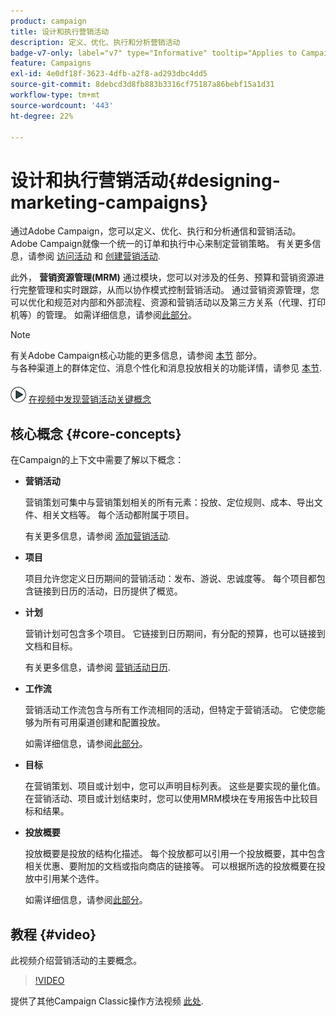 ```yaml
---
product: campaign
title: 设计和执行营销活动
description: 定义、优化、执行和分析营销活动
badge-v7-only: label="v7" type="Informative" tooltip="Applies to Campaign Classic v7 only"
feature: Campaigns
exl-id: 4e0df18f-3623-4dfb-a2f8-ad293dbc4dd5
source-git-commit: 8debcd3d8fb883b3316cf75187a86bebf15a1d31
workflow-type: tm+mt
source-wordcount: '443'
ht-degree: 22%

---
```


# 设计和执行营销活动{#designing-marketing-campaigns}


通过Adobe Campaign，您可以定义、优化、执行和分析通信和营销活动。 Adobe Campaign就像一个统一的订单和执行中心来制定营销策略。 有关更多信息，请参阅 [访问活动](../../distributed/using/accessing-campaigns.md) 和 [创建营销活动](../../campaign/using/setting-up-marketing-campaigns.md).

此外， **营销资源管理(MRM)** 通过模块，您可以对涉及的任务、预算和营销资源进行完整管理和实时跟踪，从而以协作模式控制营销活动。 通过营销资源管理，您可以优化和规范对内部和外部流程、资源和营销活动以及第三方关系（代理、打印机等）的管理。 如需详细信息，请参阅[此部分](../../mrm/using/about-marketing-resource-management.md)。

>[!NOTE]
>
>有关Adobe Campaign核心功能的更多信息，请参阅 [本节](../../platform/using/about-adobe-campaign-classic.md) 部分。\
>与各种渠道上的群体定位、消息个性化和消息投放相关的功能详情，请参见 [本节](../../delivery/using/steps-about-delivery-creation-steps.md).

![](assets/do-not-localize/how-to-video.png) [在视频中发现营销活动关键概念](#video)

## 核心概念 {#core-concepts}

在Campaign的上下文中需要了解以下概念：

* **营销活动**

   营销策划可集中与营销策划相关的所有元素：投放、定位规则、成本、导出文件、相关文档等。 每个活动都附属于项目。

   有关更多信息，请参阅 [添加营销活动](../../campaign/using/setting-up-marketing-campaigns.md#adding-a-campaign).

* **项目**

   项目允许您定义日历期间的营销活动：发布、游说、忠诚度等。 每个项目都包含链接到日历的活动，日历提供了概览。

* **计划**

   营销计划可包含多个项目。 它链接到日历期间，有分配的预算，也可以链接到文档和目标。

   有关更多信息，请参阅 [营销活动日历](../../campaign/using/accessing-marketing-campaigns.md#campaign-calendar).

* **工作流**

   营销活动工作流包含与所有工作流相同的活动，但特定于营销活动。 它使您能够为所有可用渠道创建和配置投放。

   如需详细信息，请参阅[此部分](../../campaign/using/marketing-campaign-deliveries.md#building-the-main-target-in-a-workflow)。

* **目标**

   在营销策划、项目或计划中，您可以声明目标列表。 这些是要实现的量化值。 在营销活动、项目或计划结束时，您可以使用MRM模块在专用报告中比较目标和结果。

* **投放概要**

   投放概要是投放的结构化描述。 每个投放都可以引用一个投放概要，其中包含相关优惠、要附加的文档或指向商店的链接等。 可以根据所选的投放概要在投放中引用某个选件。

   如需详细信息，请参阅[此部分](../../campaign/using/marketing-campaign-deliveries.md#associating-and-structuring-resources-linked-via-a-delivery-outline)。

## 教程 {#video}

此视频介绍营销活动的主要概念。

>[!VIDEO](https://video.tv.adobe.com/v/35131?quality=12)

提供了其他Campaign Classic操作方法视频 [此处](https://experienceleague.adobe.com/docs/campaign-classic-learn/tutorials/overview.html?lang=zh-Hans).
